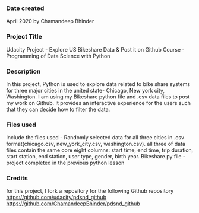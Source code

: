 ### Date created
April 2020 by Chamandeep Bhinder

### Project Title
Udacity Project - Explore US Bikeshare Data & Post it on Github
Course - Programming of Data Science with Python

### Description
In this project, Python is used to explore data related to bike share systems for three major cities in the united state- Chicago, New york city, Washington. I am using my Bikeshare python file and .csv data files to post my work on Github. It provides an interactive experience for the users such that they can decide how to filter the data.

### Files used
Include the files used - Randomly selected data for all three cities in .csv format(chicago.csv, new_york_city.csv, washington.csv). all three of data files contain the same core eight columns: start time, end time, trip duration, start station, end station, user type, gender, birth year.
Bikeshare.py file - project completed in the previous python lesson

### Credits
for this project, I fork a repository for the following Github repository
https://github.com/udacity/pdsnd_github
https://github.com/ChamandeepBhinder/pdsnd_github
